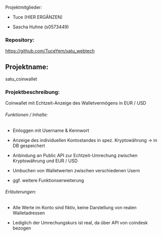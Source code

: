 Projektmitglieder:

- Tuce (HIER ERGÄNZEN)

- Sascha Huhne (s0573449)





### Repository:

https://github.com/TuceYem/satu_webtech

## Projektname:

satu_coinwallet

### Projektbeschreibung:

Coinwallet mit Echtzeit-Anzeige des Walletvermögens in EUR / USD

###### Funktionen / Inhalte:

- Einloggen mit Username & Kennwort

- Anzeige des individuellen Kontostandes in spez. Kryptowährung -> in DB gespeichert

- Anbindung an Public API zur Echtzeit-Umrechung zwischen Kryptowährung und EUR / USD

- Umbuchen von Walletwerten zwischen verschiedenen Usern

- ggf. weitere Funktionserweiterung

###### Erläuterungen:

- Alle Werte im Konto sind fiktiv, keine Darstellung von realen Walletadressen

- Lediglich der Umrechungskurs ist real, da über API von coindesk bezogen
